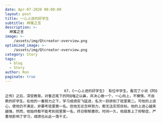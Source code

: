 ```yaml
---
date: Apr-07-2020 00:00:00
layout: post
title: 一心上进的好学生
subtitle: 神寓之言
description: >-
  神寓之言
image: >-
    /assets/img/Qtcreator-overview.png
optimized_image: >-
    /assets/img/Qtcreator-overview.png
category: Story
tags:
  - blog
  - Story
author: Ron
paginate: true
---
```


							　　67，《一心上进的好学生》 有位中学生，看完了小说《阿Q正传》之后，深受教育。对鲁迅笔下的阿Q嗤之以鼻，并决心做一个，一心向上，不懒惰，不自欺的好学生。在他的一番努力之下，学习成绩突飞猛进，名次一跃排到了班里第二。可他的上进心，使他仍不满足，非要考班里第一名。但他无论怎样努力，都无法实现目标。他的上进心越来越强，然而，他始终都不能考到班里第一名，终日郁郁寡欢。时间一久，他就患上了抑郁症，严重地影响了学习，成绩也从此一落千丈。
							
							
						